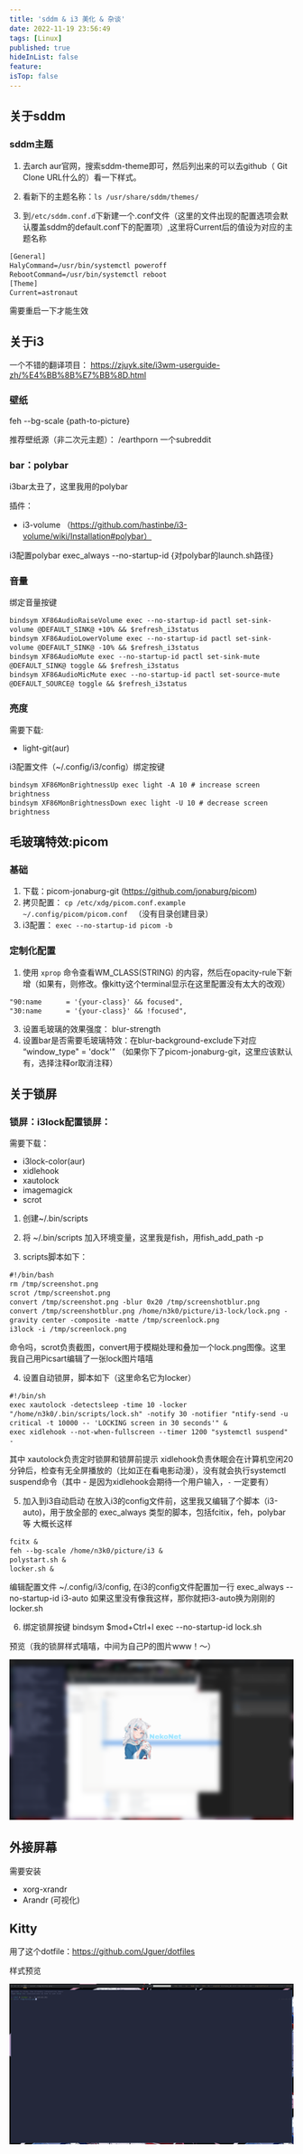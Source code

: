 ```yaml
---
title: 'sddm & i3 美化 & 杂谈'
date: 2022-11-19 23:56:49
tags: [Linux]
published: true
hideInList: false
feature: 
isTop: false
---
```



## 关于sddm

### sddm主题

1. 去arch aur官网，搜索sddm-theme即可，然后列出来的可以去github（
  Git Clone URL什么的）看一下样式。
  
2. 看新下的主题名称：`ls /usr/share/sddm/themes/`
  
3. 到`/etc/sddm.conf.d`下新建一个.conf文件（这里的文件出现的配置选项会默认覆盖sddm的default.conf下的配置项）,这里将Current后的值设为对应的主题名称
  

```shell
[General]
HalyCommand=/usr/bin/systemctl poweroff
RebootCommand=/usr/bin/systemctl reboot
[Theme]
Current=astronaut
```

需要重启一下才能生效

## 关于i3

一个不错的翻译项目： https://zjuyk.site/i3wm-userguide-zh/%E4%BB%8B%E7%BB%8D.html

### 壁纸

feh --bg-scale {path-to-picture}

推荐壁纸源（非二次元主题）： /earthporn 一个subreddit

### bar：polybar

i3bar太丑了，这里我用的polybar

插件：

- i3-volume （https://github.com/hastinbe/i3-volume/wiki/Installation#polybar）

i3配置polybar
exec_always --no-startup-id {对polybar的launch.sh路径}

### 音量

绑定音量按键

```shell
bindsym XF86AudioRaiseVolume exec --no-startup-id pactl set-sink-volume @DEFAULT_SINK@ +10% && $refresh_i3status
bindsym XF86AudioLowerVolume exec --no-startup-id pactl set-sink-volume @DEFAULT_SINK@ -10% && $refresh_i3status
bindsym XF86AudioMute exec --no-startup-id pactl set-sink-mute @DEFAULT_SINK@ toggle && $refresh_i3status
bindsym XF86AudioMicMute exec --no-startup-id pactl set-source-mute @DEFAULT_SOURCE@ toggle && $refresh_i3status
```

### 亮度

需要下载:

- light-git(aur)

i3配置文件（~/.config/i3/config）绑定按键

```shell
bindsym XF86MonBrightnessUp exec light -A 10 # increase screen brightness
bindsym XF86MonBrightnessDown exec light -U 10 # decrease screen brightness
```

## 毛玻璃特效:picom

### 基础

1. 下载：picom-jonaburg-git (https://github.com/jonaburg/picom)
2. 拷贝配置： `cp /etc/xdg/picom.conf.example ~/.config/picom/picom.conf ` （没有目录创建目录）
3. i3配置： `exec --no-startup-id picom -b`

### 定制化配置

1. 使用 `xprop` 命令查看WM_CLASS(STRING) 的内容，然后在opacity-rule下新增（如果有，则修改。像kitty这个terminal显示在这里配置没有太大的改观）
  
  ```
  "90:name      = '{your-class}' && focused",
  "30:name      = '{your-class}' && !focused",
  ```
  
  3. 设置毛玻璃的效果强度： blur-strength
  4. 设置bar是否需要毛玻璃特效：在blur-background-exclude下对应 “window_type" = 'dock'" （如果你下了picom-jonaburg-git，这里应该默认有，选择注释or取消注释）

## 关于锁屏

### 锁屏：i3lock配置锁屏：

需要下载：
-  i3lock-color(aur)
- xidlehook
- xautolock
- imagemagick
- scrot
  

1. 创建~/.bin/scripts
  
2. 将 ~/.bin/scripts 加入环境变量，这里我是fish，用fish_add_path -p
  
3. scripts脚本如下：
  
  ```shell
  #!/bin/bash
  rm /tmp/screenshot.png
  scrot /tmp/screenshot.png
  convert /tmp/screenshot.png -blur 0x20 /tmp/screenshotblur.png
  convert /tmp/screenshotblur.png /home/n3k0/picture/i3-lock/lock.png -gravity center -composite -matte /tmp/screenlock.png
  i3lock -i /tmp/screenlock.png
  ```
  
  命令吗，scrot负责截图，convert用于模糊处理和叠加一个lock.png图像。这里我自己用Picsart编辑了一张lock图片嘻嘻
  
4. 设置自动锁屏，脚本如下（这里命名它为locker）
  
  ```shell
  #!/bin/sh
  exec xautolock -detectsleep -time 10 -locker "/home/n3k0/.bin/scripts/lock.sh" -notify 30 -notifier "ntify-send -u critical -t 10000 -- 'LOCKING screen in 30 seconds'" &
  exec xidlehook --not-when-fullscreen --timer 1200 "systemctl suspend" -
  ```
  

其中
xautolock负责定时锁屏和锁屏前提示
xidlehook负责休眠会在计算机空闲20分钟后，检查有无全屏播放的（比如正在看电影动漫），没有就会执行systemctl suspend命令（其中 - 是因为xidlehook会期待一个用户输入，`-` 一定要有）

5. 加入到i3自动启动 
  在放入i3的config文件前，这里我又编辑了个脚本（i3-auto)，用于放全部的 exec_always 类型的脚本，包括fcitix，feh，polybar等
  大概长这样
  ````shell
  fcitx &
  feh --bg-scale /home/n3k0/picture/i3 &
  polystart.sh &
  locker.sh &
  ````

编辑配置文件 ~/.config/i3/config, 在i3的config文件配置加一行 exec_always --no-startup-id i3-auto 如果这里没有像我这样，那你就把i3-auto换为刚刚的locker.sh

6. 绑定锁屏按键
  bindsym $mod+Ctrl+l exec --no-startup-id lock.sh

预览（我的锁屏样式嘻嘻，中间为自己P的图片www！～）

![](https://raw.githubusercontent.com/1dayluo/PicGo4Blog/main/2022_11/screenlock.png)

## 外接屏幕

需要安装

- xorg-xrandr
- Arandr (可视化)

## Kitty

用了这个dotfile：https://github.com/Jguer/dotfiles

样式预览

![](https://raw.githubusercontent.com/1dayluo/PicGo4Blog/main/2022_11/2022-11-19-23-42-19-kitty.png)